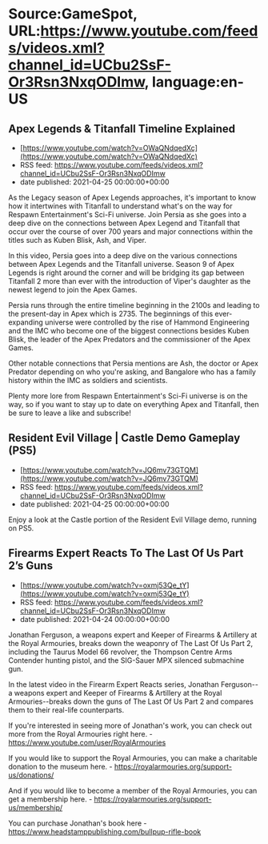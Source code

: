 # Source:GameSpot, URL:https://www.youtube.com/feeds/videos.xml?channel_id=UCbu2SsF-Or3Rsn3NxqODImw, language:en-US

## Apex Legends & Titanfall Timeline Explained
 - [https://www.youtube.com/watch?v=OWaQNdqedXc](https://www.youtube.com/watch?v=OWaQNdqedXc)
 - RSS feed: https://www.youtube.com/feeds/videos.xml?channel_id=UCbu2SsF-Or3Rsn3NxqODImw
 - date published: 2021-04-25 00:00:00+00:00

As the Legacy season of Apex Legends approaches, it's important to know how it intertwines with Titanfall to understand what's on the way for Respawn Entertainment's Sci-Fi universe. Join Persia as she goes into a deep dive on the connections between Apex Legend and Titanfall that occur over the course of over 700 years and major connections within the titles such as Kuben Blisk, Ash, and Viper. 

In this video, Persia goes into a deep dive on the various connections between Apex Legends and the Titanfall universe. Season 9 of Apex Legends is right around the corner and will be bridging its gap between Titanfall 2 more than ever with the introduction of Viper's daughter as the newest legend to join the Apex Games.

Persia runs through the entire timeline beginning in the 2100s and leading to the present-day in Apex which is 2735. The beginnings of this ever-expanding universe were controlled by the rise of Hammond Engineering and the IMC who become one of the biggest connections besides Kuben Blisk, the leader of the Apex Predators and the commissioner of the Apex Games.

Other notable connections that Persia mentions are Ash, the doctor or Apex Predator depending on who you're asking, and  Bangalore who has a family history within the IMC as soldiers and scientists.

Plenty more lore from Respawn Entertainment's Sci-Fi universe is on the way, so if you want to stay up to date on everything Apex and Titanfall, then be sure to leave a like and subscribe!

## Resident Evil Village | Castle Demo Gameplay (PS5)
 - [https://www.youtube.com/watch?v=JQ6mv73GTQM](https://www.youtube.com/watch?v=JQ6mv73GTQM)
 - RSS feed: https://www.youtube.com/feeds/videos.xml?channel_id=UCbu2SsF-Or3Rsn3NxqODImw
 - date published: 2021-04-25 00:00:00+00:00

Enjoy a look at the Castle portion of the Resident Evil Village demo, running on PS5.

## Firearms Expert Reacts To The Last Of Us Part 2’s Guns
 - [https://www.youtube.com/watch?v=oxmj53Qe_tY](https://www.youtube.com/watch?v=oxmj53Qe_tY)
 - RSS feed: https://www.youtube.com/feeds/videos.xml?channel_id=UCbu2SsF-Or3Rsn3NxqODImw
 - date published: 2021-04-24 00:00:00+00:00

Jonathan Ferguson, a weapons expert and Keeper of Firearms & Artillery at the Royal Armouries, breaks down the weaponry of The Last Of Us Part 2, including the Taurus Model 66 revolver, the Thompson Centre Arms Contender hunting pistol, and the SIG-Sauer MPX silenced submachine gun.

In the latest video in the Firearm Expert Reacts series, Jonathan Ferguson--a weapons expert and Keeper of Firearms & Artillery at the Royal Armouries--breaks down the guns of The Last Of Us Part 2 and compares them to their real-life counterparts.

If you're interested in seeing more of Jonathan's work, you can check out more from the Royal Armouries right here. - https://www.youtube.com/user/RoyalArmouries

If you would like to support the Royal Armouries, you can make a charitable donation to the museum here. - https://royalarmouries.org/support-us/donations/

And if you would like to become a member of the Royal Armouries, you can get a membership here. - https://royalarmouries.org/support-us/membership/

You can purchase Jonathan's book here - https://www.headstamppublishing.com/bullpup-rifle-book

